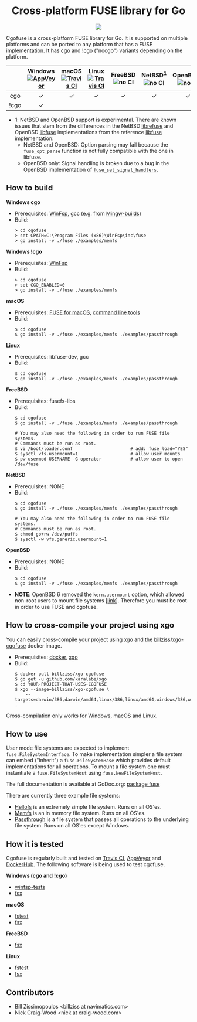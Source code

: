 <h1 align="center">
    Cross-platform FUSE library for Go
</h1>

<p align="center">
    <a href="https://godoc.org/github.com/billziss-gh/cgofuse/fuse">
        <img src="https://godoc.org/github.com/billziss-gh/cgofuse/fuse?status.svg"/>
    </a>
</p>

Cgofuse is a cross-platform FUSE library for Go. It is supported on multiple platforms and can be ported to any platform that has a FUSE implementation. It has [cgo](https://golang.org/cmd/cgo/) and [!cgo](https://github.com/golang/go/wiki/WindowsDLLs) ("nocgo") variants depending on the platform.

|       |Windows<br/>[![AppVeyor](https://img.shields.io/appveyor/ci/billziss-gh/cgofuse.svg)](https://ci.appveyor.com/project/billziss-gh/cgofuse)|macOS<br/>[![Travis CI](https://img.shields.io/travis/billziss-gh/cgofuse.svg)](https://travis-ci.org/billziss-gh/cgofuse)|Linux<br/>[![Travis CI](https://img.shields.io/travis/billziss-gh/cgofuse.svg)](https://travis-ci.org/billziss-gh/cgofuse)|FreeBSD<br/>![no CI](https://img.shields.io/badge/build-none-lightgrey.svg)|NetBSD<sup>1</sup><br/>![no CI](https://img.shields.io/badge/build-none-lightgrey.svg)|OpenBSD<sup>1</sup><br/>![no CI](https://img.shields.io/badge/build-none-lightgrey.svg)|XGO<br/>[![DockerHub](https://img.shields.io/docker/cloud/build/billziss/xgo-cgofuse?label=build)](https://hub.docker.com/r/billziss/xgo-cgofuse)|
|:-----:|:------:|:------:|:------:|:------:|:------:|:------:|:------:|
|  cgo  |&#x2713;|&#x2713;|&#x2713;|&#x2713;|&#x2713;|&#x2713;|&#x2713;|
| !cgo  |&#x2713;|        |        |        |        |        |        |

- **1**: NetBSD and OpenBSD support is experimental. There are known issues that stem from the differences in the NetBSD [librefuse](https://github.com/NetBSD/src/tree/bbc46b99bff565d75f55fb23b51eff511068b183/lib/librefuse) and OpenBSD [libfuse](https://github.com/openbsd/src/tree/dae5ffec5618b0b660e9064e3b0991bb4ab1b1e8/lib/libfuse) implementations from the reference [libfuse](https://github.com/libfuse/libfuse) implementation:
    - NetBSD and OpenBSD: Option parsing may fail because the `fuse_opt_parse` function is not fully compatible with the one in libfuse.
    - OpenBSD only: Signal handling is broken due to a bug in the OpenBSD implementation of [`fuse_set_signal_handlers`](https://github.com/openbsd/src/blob/dae5ffec5618b0b660e9064e3b0991bb4ab1b1e8/lib/libfuse/fuse.c#L485-L493).

## How to build

**Windows cgo**
- Prerequisites: [WinFsp](https://github.com/billziss-gh/winfsp), gcc (e.g. from [Mingw-builds](http://mingw-w64.org/doku.php/download))
- Build:
    ```
    > cd cgofuse
    > set CPATH=C:\Program Files (x86)\WinFsp\inc\fuse
    > go install -v ./fuse ./examples/memfs
    ```

**Windows !cgo**
- Prerequisites: [WinFsp](https://github.com/billziss-gh/winfsp)
- Build:
    ```
    > cd cgofuse
    > set CGO_ENABLED=0
    > go install -v ./fuse ./examples/memfs
    ```

**macOS**
- Prerequisites: [FUSE for macOS](https://osxfuse.github.io), [command line tools](https://developer.apple.com/library/content/technotes/tn2339/_index.html)
- Build:
    ```
    $ cd cgofuse
    $ go install -v ./fuse ./examples/memfs ./examples/passthrough
    ```

**Linux**
- Prerequisites: libfuse-dev, gcc
- Build:
    ```
    $ cd cgofuse
    $ go install -v ./fuse ./examples/memfs ./examples/passthrough
    ```

**FreeBSD**
- Prerequisites: fusefs-libs
- Build:
    ```
    $ cd cgofuse
    $ go install -v ./fuse ./examples/memfs ./examples/passthrough

    # You may also need the following in order to run FUSE file systems.
    # Commands must be run as root.
    $ vi /boot/loader.conf                      # add: fuse_load="YES"
    $ sysctl vfs.usermount=1                    # allow user mounts
    $ pw usermod USERNAME -G operator           # allow user to open /dev/fuse
    ```

**NetBSD**
- Prerequisites: NONE
- Build:
    ```
    $ cd cgofuse
    $ go install -v ./fuse ./examples/memfs ./examples/passthrough

    # You may also need the following in order to run FUSE file systems.
    # Commands must be run as root.
    $ chmod go+rw /dev/puffs
    $ sysctl -w vfs.generic.usermount=1
    ```

**OpenBSD**
- Prerequisites: NONE
- Build:
    ```
    $ cd cgofuse
    $ go install -v ./fuse ./examples/memfs ./examples/passthrough
    ```
- **NOTE**: OpenBSD 6 removed the `kern.usermount` option, which allowed non-root users to mount file systems [[link](https://undeadly.org/cgi?action=article&sid=20160715125022&mode=expanded&count=0)]. Therefore you must be root in order to use FUSE and cgofuse.

## How to cross-compile your project using xgo

You can easily cross-compile your project using [xgo](https://github.com/karalabe/xgo) and the [billziss/xgo-cgofuse](https://hub.docker.com/r/billziss/xgo-cgofuse/) docker image.

- Prerequisites: [docker](https://www.docker.com), [xgo](https://github.com/karalabe/xgo)
- Build:
    ```
    $ docker pull billziss/xgo-cgofuse
    $ go get -u github.com/karalabe/xgo
    $ cd YOUR-PROJECT-THAT-USES-CGOFUSE
    $ xgo --image=billziss/xgo-cgofuse \
        --targets=darwin/386,darwin/amd64,linux/386,linux/amd64,windows/386,windows/amd64 .
    ```

Cross-compilation only works for Windows, macOS and Linux.

## How to use

User mode file systems are expected to implement `fuse.FileSystemInterface`. To make implementation simpler a file system can embed ("inherit") a `fuse.FileSystemBase` which provides default implementations for all operations. To mount a file system one must instantiate a `fuse.FileSystemHost` using `fuse.NewFileSystemHost`.

The full documentation is available at GoDoc.org: [package fuse](https://godoc.org/github.com/billziss-gh/cgofuse/fuse)

There are currently three example file systems:

- [Hellofs](examples/hellofs/hellofs.go) is an extremely simple file system. Runs on all OS'es.
- [Memfs](examples/memfs/memfs.go) is an in memory file system. Runs on all OS'es.
- [Passthrough](examples/passthrough/passthrough.go) is a file system that passes all operations to the underlying file system. Runs on all OS'es except Windows.

## How it is tested

Cgofuse is regularly built and tested on [Travis CI](https://travis-ci.org/billziss-gh/cgofuse), [AppVeyor](https://ci.appveyor.com/project/billziss-gh/cgofuse) and [DockerHub](https://hub.docker.com/r/billziss/xgo-cgofuse). The following software is being used to test cgofuse.

**Windows (cgo and !cgo)**
- [winfsp-tests](https://github.com/billziss-gh/winfsp/tree/master/tst/winfsp-tests)
- [fsx](https://github.com/billziss-gh/secfs.test/tree/master/fstools/src/fsx)

**macOS**
- [fstest](https://github.com/billziss-gh/secfs.test/tree/master/fstest/ntfs-3g-pjd-fstest-8af5670)
- [fsx](https://github.com/billziss-gh/secfs.test/tree/master/fstools/src/fsx)

**FreeBSD**
- [fsx](https://github.com/billziss-gh/secfs.test/tree/master/fstools/src/fsx)

**Linux**
- [fstest](https://github.com/billziss-gh/secfs.test/tree/master/fstest/ntfs-3g-pjd-fstest-8af5670)
- [fsx](https://github.com/billziss-gh/secfs.test/tree/master/fstools/src/fsx)

## Contributors

- Bill Zissimopoulos \<billziss at navimatics.com>
- Nick Craig-Wood \<nick at craig-wood.com>

